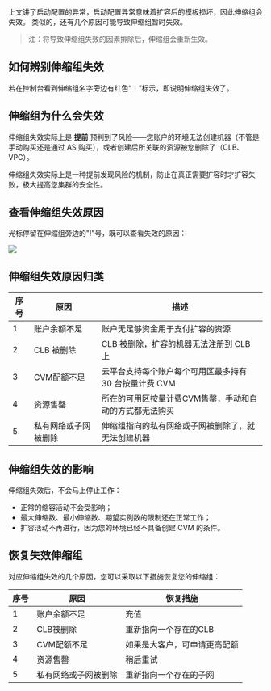 上文讲了启动配置的异常，启动配置异常意味着扩容后的模板损坏，因此伸缩组会失效。
类似的，还有几个原因可能导致伸缩组暂时失效。

>注：将导致伸缩组失效的因素排除后，伸缩组会重新生效。

## 如何辨别伸缩组失效

若在控制台看到伸缩组名字旁边有红色“！”标示，即说明伸缩组失效了。

## 伸缩组为什么会失效

伸缩组失效实际上是 **提前** 预判到了风险——您账户的环境无法创建机器（不管是手动购买还是通过 AS 购买），或者创建后所关联的资源被您删除了（CLB、VPC）。

伸缩组失效实际上是一种提前发现风险的机制，防止在真正需要扩容时才扩容失败，极大提高您集群的安全性。

## 查看伸缩组失效原因

光标停留在伸缩组旁边的"!"号，既可以查看失效的原因：

![](http://imgcache.tce.fsphere.cn/image/mc.qcloudimg.com/static/img/6eb6ec0402cfcc10951b39796ff6d5f0/009.jpg)

## 伸缩组失效原因归类

| 序号|  原因|描述|
| -------- | --------|-------- |
| 1|   账户余额不足|账户无足够资金用于支付扩容的资源|
|2|CLB 被删除|CLB 被删除，扩容的机器无法注册到 CLB 上
|3|CVM配额不足|云平台支持每个账户每个可用区最多持有 30 台按量计费 CVM |
|4|资源售罄|所在的可用区按量计费CVM售罄，手动和自动的方式都无法购买|
|5|私有网络或子网被删除|伸缩组指向的私有网络或子网被删除了，就无法创建机器|

## 伸缩组失效的影响

伸缩组失效后，不会马上停止工作：

- 正常的缩容活动不会受影响；
- 最大伸缩数、最小伸缩数、期望实例数的限制还在正常工作；
- 扩容活动不再进行，因为您的环境已经不具备创建 CVM 的条件。

## 恢复失效伸缩组

对应伸缩组失效的几个原因，您可以采取以下措施恢复您的伸缩组：

| 序号|     原因|恢复措施|
| -------- | --------|-------- |
|1|账户余额不足| 充值 |
|2|CLB被删除| 重新指向一个存在的CLB |
|3|CVM配额不足| 如果是大客户，可申请更高配额 |
|4|资源售罄| 稍后重试 |
|5|私有网络或子网被删除| 重新指向一个存在的子网 |
